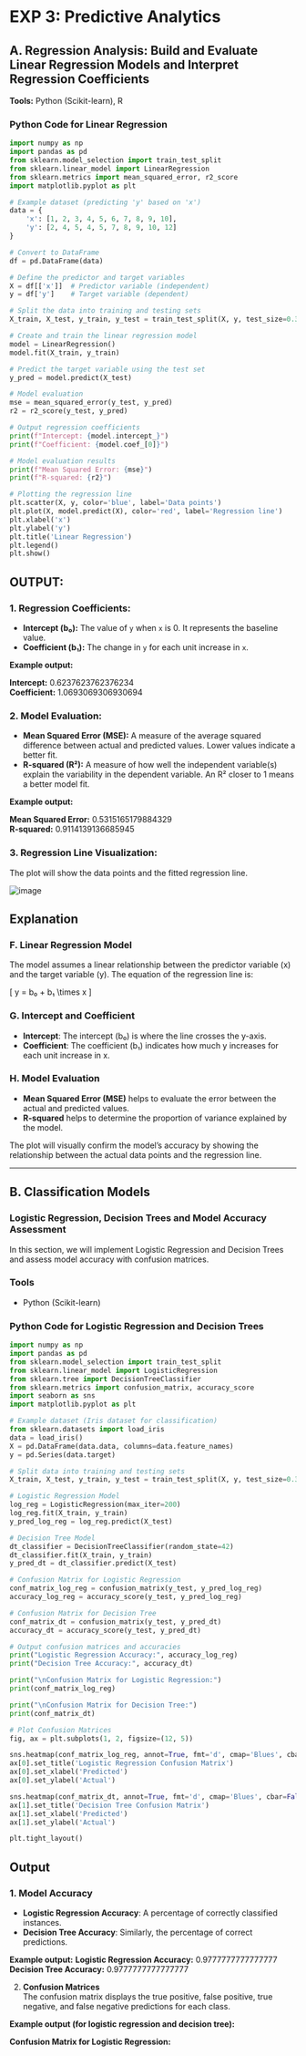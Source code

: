 # EXP 3: Predictive Analytics

## A. Regression Analysis: Build and Evaluate Linear Regression Models and Interpret Regression Coefficients

**Tools:** Python (Scikit-learn), R

### Python Code for Linear Regression

```python
import numpy as np
import pandas as pd
from sklearn.model_selection import train_test_split
from sklearn.linear_model import LinearRegression
from sklearn.metrics import mean_squared_error, r2_score
import matplotlib.pyplot as plt

# Example dataset (predicting 'y' based on 'x')
data = {
    'x': [1, 2, 3, 4, 5, 6, 7, 8, 9, 10],
    'y': [2, 4, 5, 4, 5, 7, 8, 9, 10, 12]
}

# Convert to DataFrame
df = pd.DataFrame(data)

# Define the predictor and target variables
X = df[['x']]  # Predictor variable (independent)
y = df['y']    # Target variable (dependent)

# Split the data into training and testing sets
X_train, X_test, y_train, y_test = train_test_split(X, y, test_size=0.3, random_state=42)

# Create and train the linear regression model
model = LinearRegression()
model.fit(X_train, y_train)

# Predict the target variable using the test set
y_pred = model.predict(X_test)

# Model evaluation
mse = mean_squared_error(y_test, y_pred)
r2 = r2_score(y_test, y_pred)

# Output regression coefficients
print(f"Intercept: {model.intercept_}")
print(f"Coefficient: {model.coef_[0]}")

# Model evaluation results
print(f"Mean Squared Error: {mse}")
print(f"R-squared: {r2}")

# Plotting the regression line
plt.scatter(X, y, color='blue', label='Data points')
plt.plot(X, model.predict(X), color='red', label='Regression line')
plt.xlabel('x')
plt.ylabel('y')
plt.title('Linear Regression')
plt.legend()
plt.show()
```

## OUTPUT:

### 1. Regression Coefficients:
- **Intercept (b₀):** The value of `y` when `x` is 0. It represents the baseline value.
- **Coefficient (b₁):** The change in `y` for each unit increase in `x`.

**Example output:**

  **Intercept:** 0.6237623762376234  
  **Coefficient:** 1.0693069306930694

  
### 2. Model Evaluation:
- **Mean Squared Error (MSE):** A measure of the average squared difference between actual and predicted values. Lower values indicate a better fit.
- **R-squared (R²):** A measure of how well the independent variable(s) explain the variability in the dependent variable. An R² closer to 1 means a better model fit.

**Example output:**

  **Mean Squared Error:** 0.5315165179884329  
  **R-squared:** 0.9114139136685945

### 3. Regression Line Visualization:
The plot will show the data points and the fitted regression line.

![image](https://github.com/user-attachments/assets/ad3b5d6d-285e-4e81-ab05-7489c396ccfe)

## Explanation

### F. Linear Regression Model
The model assumes a linear relationship between the predictor variable (x) and the target variable (y). The equation of the regression line is:

\[
y = b₀ + b₁ \times x
\]

### G. Intercept and Coefficient
- **Intercept**: The intercept (b₀) is where the line crosses the y-axis.
- **Coefficient**: The coefficient (b₁) indicates how much y increases for each unit increase in x.

### H. Model Evaluation
- **Mean Squared Error (MSE)** helps to evaluate the error between the actual and predicted values.
- **R-squared** helps to determine the proportion of variance explained by the model.

The plot will visually confirm the model’s accuracy by showing the relationship between the actual data points and the regression line.

---

## B. Classification Models

### Logistic Regression, Decision Trees and Model Accuracy Assessment
In this section, we will implement Logistic Regression and Decision Trees and assess model accuracy with confusion matrices.

### Tools
- Python (Scikit-learn)

### Python Code for Logistic Regression and Decision Trees

```python
import numpy as np
import pandas as pd
from sklearn.model_selection import train_test_split
from sklearn.linear_model import LogisticRegression
from sklearn.tree import DecisionTreeClassifier
from sklearn.metrics import confusion_matrix, accuracy_score
import seaborn as sns
import matplotlib.pyplot as plt

# Example dataset (Iris dataset for classification)
from sklearn.datasets import load_iris
data = load_iris()
X = pd.DataFrame(data.data, columns=data.feature_names)
y = pd.Series(data.target)

# Split data into training and testing sets
X_train, X_test, y_train, y_test = train_test_split(X, y, test_size=0.3, random_state=42)

# Logistic Regression Model
log_reg = LogisticRegression(max_iter=200)
log_reg.fit(X_train, y_train)
y_pred_log_reg = log_reg.predict(X_test)

# Decision Tree Model
dt_classifier = DecisionTreeClassifier(random_state=42)
dt_classifier.fit(X_train, y_train)
y_pred_dt = dt_classifier.predict(X_test)

# Confusion Matrix for Logistic Regression
conf_matrix_log_reg = confusion_matrix(y_test, y_pred_log_reg)
accuracy_log_reg = accuracy_score(y_test, y_pred_log_reg)

# Confusion Matrix for Decision Tree
conf_matrix_dt = confusion_matrix(y_test, y_pred_dt)
accuracy_dt = accuracy_score(y_test, y_pred_dt)

# Output confusion matrices and accuracies
print("Logistic Regression Accuracy:", accuracy_log_reg)
print("Decision Tree Accuracy:", accuracy_dt)

print("\nConfusion Matrix for Logistic Regression:")
print(conf_matrix_log_reg)

print("\nConfusion Matrix for Decision Tree:")
print(conf_matrix_dt)

# Plot Confusion Matrices
fig, ax = plt.subplots(1, 2, figsize=(12, 5))

sns.heatmap(conf_matrix_log_reg, annot=True, fmt='d', cmap='Blues', cbar=False, ax=ax[0])
ax[0].set_title('Logistic Regression Confusion Matrix')
ax[0].set_xlabel('Predicted')
ax[0].set_ylabel('Actual')

sns.heatmap(conf_matrix_dt, annot=True, fmt='d', cmap='Blues', cbar=False, ax=ax[1])
ax[1].set_title('Decision Tree Confusion Matrix')
ax[1].set_xlabel('Predicted')
ax[1].set_ylabel('Actual')

plt.tight_layout()
```
## Output

### 1. Model Accuracy
- **Logistic Regression Accuracy**: A percentage of correctly classified instances.
- **Decision Tree Accuracy**: Similarly, the percentage of correct predictions.

**Example output:**
    **Logistic Regression Accuracy:** 0.9777777777777777  
    **Decision Tree Accuracy:** 0.9777777777777777

2. **Confusion Matrices**  
The confusion matrix displays the true positive, false positive, true negative, and false negative predictions for each class.

**Example output (for logistic regression and decision tree):**

**Confusion Matrix for Logistic Regression:**

